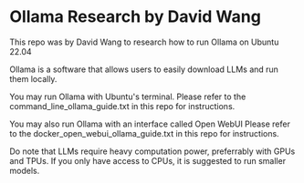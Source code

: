 # Ollama Research by David Wang

This repo was by David Wang to research how to run Ollama on Ubuntu 22.04

Ollama is a software that allows users to easily download LLMs and run them locally.

You may run Ollama with Ubuntu's terminal.
Please refer to the command_line_ollama_guide.txt in this repo for instructions.

You may also run Ollama with an interface called Open WebUI
Please refer to the docker_open_webui_ollama_guide.txt in this repo for instructions.

Do note that LLMs require heavy computation power, preferrably with GPUs and TPUs.
If you only have access to CPUs, it is suggested to run smaller models.


